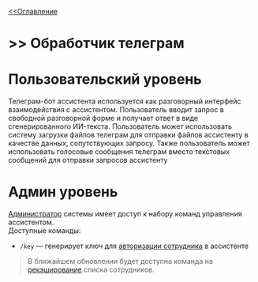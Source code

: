 [<<Оглавление](0_index.md)
# >> Обработчик телеграм

# Пользовательский уровень
Телеграм-бот ассистента используется как разговорный интерфейс взаимодействия с ассистентом. Пользователь вводит запрос в свободной разговорной форме и получает ответ в виде сгенерированного ИИ-текста. Пользователь может использовать систему загрузки файлов телеграм для отправки файлов ассистенту в качестве данных, сопутствующих запросу. Также пользователь может использовать голосовые сообщения телеграм вместо текстовых сообщений для отправки запросов ассистенту

# Админ уровень
[Администратор](1_system.md#администраторы-системы) системы имеет доступ к набору команд управления ассистентом.  
Доступные команды:
- `/key` — генерирует ключ для [авторизации сотрудника](2_hr.md#процедура-авторизации-нового-сотрудника-в-ассистент) в ассистенте

> В ближайшем обновлении будет доступна команда на [рекэширование](2_hr.md#кэширование-сотрудников) списка сотрудников.
